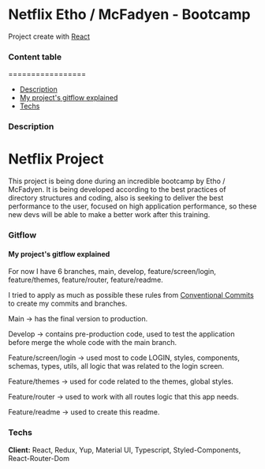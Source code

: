 # Netflix Etho / McFadyen - Bootcamp

Project create with [React](https://reactjs.org/)

### Content table
=================
   * [Description](#Description)
   * [My project's gitflow explained](#Gitflow)
   * [Techs](#Techs)

### Description
# Netflix Project

This project is being done during an incredible bootcamp by Etho / McFadyen. 
It is being developed according to the best practices of directory structures and coding, also is seeking to deliver the best performance to the user, focused on high application performance, so these new devs will be able to make a better work after this training.

### Gitflow

#### My project's gitflow explained

For now I have 6 branches, main, develop, feature/screen/login, feature/themes, feature/router, feature/readme.

I tried to apply as much as possible these rules from [Conventional Commits](https://www.conventionalcommits.org/en/v1.0.0/) to create my commits and branches.
 
Main -> has the final version to production.

Develop -> contains pre-production code, used to test the application before merge the whole code with the main branch.

Feature/screen/login -> used most to code LOGIN, styles, components, schemas, types, utils, all logic that was related to the login screen.

Feature/themes -> used for code related to the themes, global styles.

Feature/router -> used to work with all routes logic that this app needs.

Feature/readme -> used to create this readme.


### Techs

**Client:** React, Redux, Yup, Material UI, Typescript, Styled-Components, React-Router-Dom
